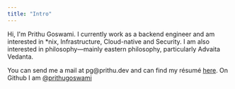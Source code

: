```yaml
---
title: "Intro"
---
```


Hi, I'm Prithu Goswami. I currently work as a backend engineer and am
interested in \*nix, Infrastructure, Cloud-native and Security. I am also
interested in philosophy&mdash;mainly eastern philosophy, particularly
Advaita Vedanta.

You can send me a mail at pg\@prithu.dev and can find my résumé
[here](https://i.prithu.xyz/resume.pdf). On Github I am
[@prithugoswami](https://github.com/prithugoswami)
